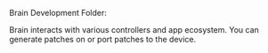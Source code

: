 Brain Development Folder:

Brain interacts with various controllers and app ecosystem. You can generate patches on or port patches to the device. 